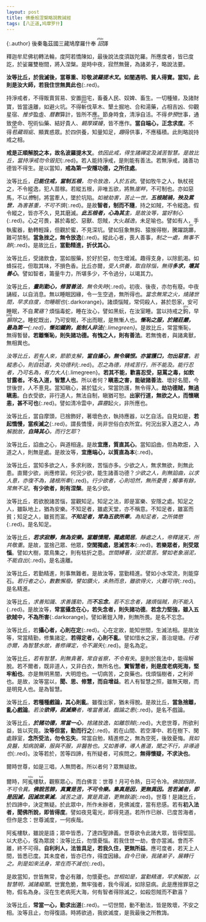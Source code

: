 ```yaml
---
layout: post
title: 佛垂般涅槃略說教誡經
tags: [八正道,鸠摩罗什]
---
```


{:.author}
後秦龜茲國三藏鳩摩羅什奉 <dfn title="诏书。皇帝下达命令。"><ruby>詔<rt>zhào</rt></ruby></dfn>譯

釋迦牟尼佛初轉法輪，度阿若憍陳如，最後說法度須跋陀羅。所應度者，皆已度訖，於娑羅雙樹間，將入涅槃。是時中夜，寂然無聲，為諸弟子，略說法要。

**汝等比丘，於我滅後，當尊重、珍敬*波羅提木叉*。如闇遇明、貧人得寶。當知，此則是汝大師，若我住世無異此也**{:.red}。

持淨戒者，不得販賣貿易、安置田宅，畜養人民、奴婢、畜生。一切種殖，及諸財寶，皆當遠離，如避火坑。不得<ruby>斬<rt>zhǎn</rt></ruby>伐草木、墾土掘地、合和湯藥，占相吉凶、仰觀星宿、<dfn title="推算天象历法。古人谓日月转运于天，犹如人之行步，可推算而知。">推步</dfn>盈虛、<dfn title="犹历法。观测天象以推算年时节候的方法。">曆數</dfn>算計，皆所不應。節身時食，清淨自活。不得<dfn title="预闻而参议其事；介入，参加。">參預</dfn>世事，通致使命、呪術仙藥、結好貴人、<dfn title="亲爱厚待。关系亲密。">親厚</dfn><dfn title="轻慢。"><ruby>媟<rt>xiè</rt>嫚<rt>màn</rt></ruby></dfn>，皆不應作。**當自端心，正念求度**。不得<dfn title="裹藏；隐藏。"><ruby>苞<rt>bāo</rt></ruby>藏</dfn><dfn title="比喻人的过失或事物的缺点。">瑕<ruby>疵<rt>cī</rt></ruby></dfn>、顯異惑眾。於四供養，知量知足，<dfn title="通取。求取，采取；仅仅。">趣</dfn>得供事，不應稸積。此則略說持戒之相。

**戒是正順解脫之本，故名波羅提木叉**。*依因此戒，得生諸禪定及滅苦智慧。是故比丘，當持淨戒勿令毀犯*{:.red}。若人能持淨戒，是則能有善法。若無淨戒，諸善功德皆不得生。是以當知，**戒為第一安隱功德，之所住處**。

汝等比丘，_**已能住戒，當制五根**，勿令放逸，入於五欲_。譬如牧牛之人，執杖視之，不令縱逸，犯人苗稼。若縱五根，非唯五欲，將無<dfn title="界限，边际。">崖畔</dfn>，不可制也。亦如惡馬，不以<dfn title="驾驭马的缰绳。"><ruby>轡<rt>pèi</rt></ruby></dfn>制，將當牽人，墜於坑陷。*如被劫害，苦止一世。**五根賊禍，殃及累世**，為害甚重，不可不慎*{:.red}。是故**智者，制而不隨**，持之如賊，不令縱逸。假令縱之，皆亦不久，見其磨滅。_**此五根者，心為其主**，是故汝等，當好制心_{:.red}。心之可畏，甚於毒蛇、惡獸、怨賊，大火<dfn title="逃跑，逃窜。">越逸</dfn>，未足喻也。譬如有人，手執蜜器，動轉輕躁，但觀於蜜，不見深坑。譬如狂象無鈎、猿猴得樹，騰躍跳<ruby>躑<rt>zhí</rt></ruby>，難可禁制。**當急挫之，無令放逸**{:.red}。縱此心者，喪人善事，*制之一處，無事不辦*{:.red}。是故比丘，**當勤精進，折伏其心**。

汝等比丘，受諸飲食，當如服藥，於好於惡，勿生增減。趣得支身，以除飢渴。如蜂採花，但取其味，不損色香。比丘亦爾，_受人供養，取自除惱，無得**多求，壞其善心**_。譬如智者，籌量牛力，所堪多少，不令過分，以竭其力。

汝等比丘，_**晝則勤心，修習善法**，無令失時_{:.red}。初夜、後夜，亦勿有廢。中夜誦經，以自消息。無以睡眠因緣，令一生空過，無所得也。*當念無常之火，燒諸世間，早求自度，勿睡眠也*{:.darkorange}。諸煩惱賊，常伺殺人，甚於怨家，安可睡眠，不自<dfn title="受惊动而醒来。">驚寤</dfn>？煩惱毒蛇，睡在汝心，譬如黑蚖，在汝室睡。當以持戒之<ruby>鉤<rt>gōu</rt></ruby>，早<dfn title="排除。"><ruby>摒<rt>bìng</rt></ruby>除</dfn>之。睡蛇既出，乃可安眠，不出而眠，是無慚人也。_**慚恥之服，於諸莊嚴，最為第一**{:.red}。**慚如鐵鉤，能制人非法**{:.limegreen}_。是故比丘，常當慚恥，無得暫替。**若離慚恥，則失諸功德。有愧之人，則有善法**。若無愧者，與諸禽獸，無相異也。

*汝等比丘，若有人來，節節支解，**當自攝心，無令瞋恨。亦當護口，勿出惡言**。若縱恚心，則自<dfn title="伤害，损害，阻碍。"><ruby>妨<rt>fáng</rt></ruby></dfn>道，失功德利*{:.red}。*忍之為德，持戒苦行，所不能及。能行忍者，乃可名為，有力大人*{:.limegreen}。**若其不能，歡喜忍受，惡罵之毒，如飲甘露者。不名入道，智慧人也**。所以者何？**瞋恚之害，能破諸善法**、壞好名聞，今世後世，人不憙見。當知瞋心，甚於猛火，常當防護，無令得入。**劫功德賊，無過瞋恚**。白衣受欲，非行道人，無法自制，瞋猶可恕。**出家行道，無欲之人，而懷瞋恚，甚不可也**{:.red}。譬如清冷雲中，<dfn title="响雷，震雷。">霹靂</dfn>起火，非所應也。

汝等比丘，當自摩頭，已捨飾好，著壞色衣，執持應器，以乞自活。自見如是，**若起憍慢，當疾滅之**{:.red}。謂長憍慢，尚非世俗白衣所宜。何況出家入道之人，*為解脫故，**自降其心**，而行乞耶*？

汝等比丘，諂曲之心，與道相違。是故**宜應，質直其心**。當知諂曲，但為欺誑，入道之人，則無是處。是故汝等，**宜應端心，以質直為本**{:.red}。

汝等比丘，當知多欲之人，多求利故，苦惱亦多。少欲之人，無求無欲，則無此患。直爾少欲，尚應修習。何況少欲，能生諸善功德？*少欲之人，則無諂曲，以求人意，亦復不為，諸根所牽*{:.red}。*行少欲者，心則坦然，無所憂畏；觸事有餘，常無不足*。**有少欲者，則有涅槃**。是名少欲。

汝等比丘，若欲脫諸苦惱，當觀知足。知足之法，即是富樂、安隱之處。知足之人，雖臥地上，猶為安樂。不知足者，雖處天堂，亦不稱意。不知足者，雖富而貧；知足之人，雖貧而富。_**不知足者，常為五欲所牽**。為知足者，之所憐愍_{:.red}。是名知足。

汝等比丘，_**若求寂靜，無為安樂。當離憒閙，獨處閑居**。靜處之人，帝釋諸天，所共敬重_。是故，當捨己眾、他眾，**空閑獨處，思滅苦本**{:.red}。**若樂眾者，則受眾惱**。譬如大樹，眾鳥集之，則有枯折之患。*世間縛著，沒於眾苦。譬如老象溺泥，不能自出*{:.red}。是名遠離。

汝等比丘，若勤精進，則事無難者。是故汝等，當勤精進。譬如小水常流，則能穿石。*若行者之心，數數懈廢。譬如鑽火，未熱而息，雖欲得火，火難可得*{:.red}。是名精進。

汝等比丘，*求善知識、求善護助，而**不忘念**。若不忘念者，諸煩惱賊，則不能入*{:.red}。是故汝等，**常當攝念在心，若失念者，則失諸功德**。**若念力堅強，雖入五欲賊中，不為所害**{:.darkorange}。譬如著鎧入陣，則無所畏。是名不忘念。

汝等比丘，若**攝心者，心則在定**{:.red}。心在定故，能知世間，生滅法相。是故汝等，常當精勤，修集諸定。**若得定者，心則不亂**。譬如惜水之家，善治堤塘。*行者亦爾，為智慧水故，善修禪定，令不漏失*{:.red}。是名為定。

汝等比丘，*若有智慧，則無貪著，常自省察，不令有失*。是則於我法中，能得解脫。若不爾者，既非道人，又非白衣，無所名也。**實智慧者，則是度老病死海，堅牢船也**。亦是無明黑闇，大明燈也。一切病苦，之良藥也。伐煩惱樹者，之利斧也。是故，汝等當以，**聞、思、修慧，而自增益**。若人有智慧之照，雖無天眼，而是明見人也。是為智慧。

汝等比丘，**若種種戲論，其心則亂**。雖復出家，猶未得脫。是故比丘，**當急捨離，亂心戲論**。*若汝**欲得，寂滅樂**者，唯當善滅，戲論之患*{:.red}。是名不戲論。

汝等比丘，_**於諸功德，常當一心**，捨諸放逸，如離怨賊_{:.red}。大悲世尊，所欲利益，皆以究竟。**汝等但當，勤而行之**{:.red}。若在山間、若空澤中、若在樹下、閑處靜室，**念所受法，勿令忘失**。常當自勉，精進修之，無為空死，後致憂悔。*我如良醫，知病說藥，服與不服，非醫咎也。又如善導，導人善道，聞之不行，非導過也*{:.red}。汝等若於，苦等四諦，有所疑者，可疾問之。**無得懷疑，不求決也**。

爾時世尊，如是三唱，人無問者。所以者何？眾無疑故。

爾時，阿<ruby>㝹<rt>nóu</rt></ruby>樓<ruby>馱<rt>tuó</rt></ruby>，觀察眾心，而白佛言：世尊！月可令熱，日可令冷。_佛說四諦，不可令異。**佛說苦諦，真實是苦，不可令樂。集真是因，更無異因。苦若滅者，即是因滅，因滅故果滅**。滅苦之道，實是真道，更無餘道_{:.red}。世尊！是諸比丘，於四諦中，決定無疑。於此眾中，所作未辦者，見佛滅度，當有悲感。若有**初入法者，聞佛所說，即皆得度**。譬如夜見電光，即得見道。若所作已辦、已度苦海者，但作是念：世尊滅度，一何疾哉。

阿㝹樓馱，雖說是語；眾中皆悉，了達四聖諦義。世尊欲令此諸大眾，皆得堅固。以大悲心，復為眾說：汝等比丘，勿懷憂惱。若我住世一劫，會亦當滅。會而不離，終不可得。**自利利人，法皆具足，若我久住，更無所益**。應可度者，若天上人間，皆悉已度。其未度者，皆亦已作，得度因緣。*自今已後，我諸弟子，展轉行之。則是如來法身，常在而不滅也*{:.red}。

是故當知，世皆無常，會必有離，勿懷憂也。*世相如是，當勤精進，早求解脫，以智慧明，滅諸癡闇*。世實危脆，無牢強者，我今得滅，如除惡病。此是應捨罪惡之物，假名為身。沒在生老病死大海，何有智者得除滅之，如殺怨賊而不歡喜？

汝等比丘，**常當一心，勤求出道**{:.red}。一切世間，動不動法，皆是敗壞，不安之相。汝等且止，勿得復語。時將欲過，我欲滅度，是我最後之所教誨。
